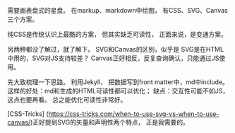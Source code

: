 需要画表盘式的星盘。
在markup、markdown中绘图，
有CSS、SVG、Canvas三个方案。

纯CSS是传统认识上最酷的方案，
但其实缺乏可读性，
正面来说，是变通方案。

另两种都没了解过，就了解下。
SVG和Canvas的区别，似乎是
SVG是在HTML中用的，SVG对JS支持较差？
Canvas正好相反，反复查询确认，只能通过JS使用。

先大致梳理一下思路。
利用Jekyll，
把数据写到front matter中，md中include。
这样的好处：md和生成的HTML可读性都可以优化；
缺点：交互性可能不如JS，这点也要再看。
总之能优化可读性非常好。

[CSS-Tricks]
(https://css-tricks.com/when-to-use-svg-vs-when-to-use-canvas/)正好提到SVG的矢量和声明性两个特点，
正是我需要的。
